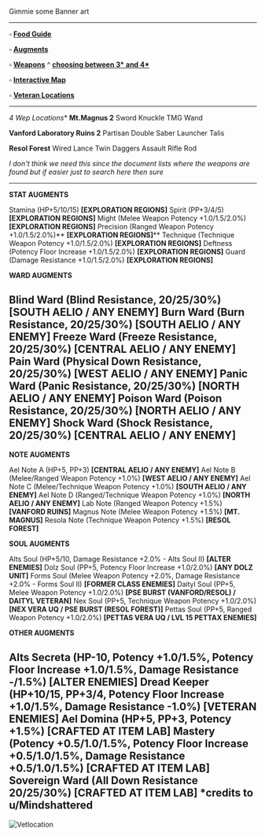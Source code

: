 Gimmie some Banner art

---

:white_small_square: **[Food Guide](https://docs.google.com/document/d/1hitGATAuwdkZu3bjmRoNp8jf7r8n-deMg6NpThXcUXU/edit)**

:white_small_square: **[Augments](https://www.reddit.com/r/PSO2/comments/nzs2d8/where_to_find_certain_augments_in_pso2ngs/)**

:white_small_square: **[Weapons](https://docs.google.com/spreadsheets/d/1auX9B_aRJv2YhpE3czqmmZQaaVO1a2R29YqwGowGQJI/edit#gid=0)**
     ^ **[choosing between 3* and 4*](https://www.reddit.com/r/PSO2NGS/comments/o06i1n/gather_round_boys_and_girls_i_have_a_secret_to/)** 


:white_small_square: **[Interactive Map](https://ngs-map.kosnag.ru/?lang=en_gl)**

:white_small_square: **[Veteran Locations](https://gyazo.com/96ea88b86d59da1328b7fd0796498a4a)**

---


**4* Wep Locations**
__Mt.Magnus 2__
Sword
Knuckle
TMG
Wand
 
__Vanford Laboratory Ruins 2__
Partisan
Double Saber
Launcher
Talis

__Resol Forest__
Wired Lance
Twin Daggers
Assault Rifle
Rod

*I don't think we need this since the document lists where the weapons are found but if easier just to search here then sure*

---

**STAT AUGMENTS**

Stamina (HP+5/10/15) **__[EXPLORATION REGIONS]__**
Spirit (PP+3/4/5) **__[EXPLORATION REGIONS]__**
Might (Melee Weapon Potency +1.0/1.5/2.0%) **__[EXPLORATION REGIONS]__**
Precision (Ranged Weapon Potency +1.0/1.5/2.0%)** __[EXPLORATION REGIONS]__**
Technique (Technique Weapon Potency +1.0/1.5/2.0%) **__[EXPLORATION REGIONS]__**
Deftness (Potency Floor Increase +1.0/1.5/2.0%) **__[EXPLORATION REGIONS]__**
Guard (Damage Resistance +1.0/1.5/2.0%) **__[EXPLORATION REGIONS]__**

**WARD AUGMENTS**

Blind Ward (Blind Resistance, 20/25/30%) **[SOUTH AELIO / ANY ENEMY]**
Burn Ward (Burn Resistance, 20/25/30%) **[SOUTH AELIO / ANY ENEMY]**
Freeze Ward (Freeze Resistance, 20/25/30%) **[CENTRAL AELIO / ANY ENEMY]**
Pain Ward (Physical Down Resistance, 20/25/30%) **[WEST AELIO / ANY ENEMY]**
Panic Ward (Panic Resistance, 20/25/30%) **[NORTH AELIO / ANY ENEMY]**
Poison Ward (Poison Resistance, 20/25/30%) **[NORTH AELIO / ANY ENEMY]**
Shock Ward (Shock Resistance, 20/25/30%) **[CENTRAL AELIO / ANY ENEMY]**
---
**NOTE AUGMENTS**

Ael Note A (HP+5, PP+3) **__[CENTRAL AELIO / ANY ENEMY]__**
Ael Note B (Melee/Ranged Weapon Potency +1.0%) **[__WEST AELIO / ANY ENEMY]__**
Ael Note C (Melee/Technique Weapon Potency +1.0%) **__[SOUTH AELIO / ANY ENEMY]__**
Ael Note D (Ranged/Technique Weapon Potency +1.0%) **__[NORTH AELIO / ANY ENEMY]__**
Lab Note (Ranged Weapon Potency +1.5%) **__[VANFORD RUINS]__**
Magnus Note (Melee Weapon Potency +1.5%) **__[MT. MAGNUS]__**
Resola Note (Technique Weapon Potency +1.5%) **__[RESOL FOREST]__**

**SOUL AUGMENTS**

Alts Soul (HP+5/10, Damage Resistance +2.0% - Alts Soul II) **__[ALTER ENEMIES]__**
Dolz Soul (PP+5, Potency Floor Increase +1.0/2.0%) **__[ANY DOLZ UNIT]__**
Forms Soul (Melee Weapon Potency +2.0%, Damage Resistance +2.0% - Forms Soul II) **__[FORMER CLASS ENEMIES]__**
Daityl Soul (PP+5, Melee Weapon Potency +1.0/2.0%) **__[PSE BURST (VANFORD/RESOL) / DAITYL VETERAN]__**
Nex Soul (PP+5, Technique Weapon Potency +1.0/2.0%) **__[NEX VERA UQ / PSE BURST (RESOL FOREST)]__**
Pettas Soul (PP+5, Ranged Weapon Potency +1.0/2.0%) **__[PETTAS VERA UQ / LVL 15 PETTAX ENEMIES]__**

**OTHER AUGMENTS**

Alts Secreta (HP-10, Potency +1.0/1.5%, Potency Floor Increase +1.0/1.5%, Damage Resistance -/1.5%) **[ALTER ENEMIES]**
Dread Keeper (HP+10/15, PP+3/4, Potency Floor Increase +1.0/1.5%, Damage Resistance -1.0%) **[VETERAN ENEMIES]**
Ael Domina (HP+5, PP+3, Potency +1.5%) **[CRAFTED AT ITEM LAB]**
Mastery (Potency +0.5/1.0/1.5%, Potency Floor Increase +0.5/1.0/1.5%, Damage Resistance +0.5/1.0/1.5%) **[CRAFTED AT ITEM LAB]**
Sovereign Ward (All Down Resistance 20/25/30%) **[CRAFTED AT ITEM LAB]**
*credits to u/Mindshattered
---
![Vetlocation](https://i.imgur.com/tikoPcf.png)
